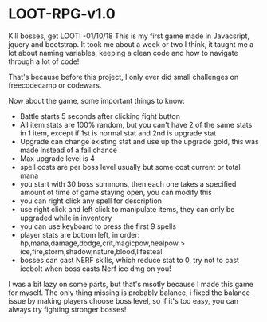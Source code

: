 # LOOT-RPG-v1.0
Kill bosses, get LOOT!
-01/10/18
This is my first game made in Javacsript, jquery and bootstrap. It took me about a week or two I think, it taught me a lot about
naming variables, keeping a clean code and how to navigate through a lot of code!

That's because before this project, I only ever did small challenges on freecodecamp or codewars.

Now about the game, some important things to know:

- Battle starts 5 seconds after clicking fight button
- All item stats are 100% random, but you can't have 2 of the same stats in 1 item, except if 1st is normal stat and 2nd is upgrade
stat
- Upgrade can change existing stat and use up the upgrade gold, this was made instead of a fail chance
- Max upgrade level is 4
- spell costs are per boss level usually but some cost current or total mana
- you start with 30 boss summons, then each one takes a specified amount of time of game staying open, you can modify this
- you can right click any spell for description
- use right click and left click to manipulate items, they can only be upgraded while in inventory
- you can use keyboard to press the first 9 spells
- player stats are bottom left, in order: hp,mana,damage,dodge,crit,magicpow,healpow > ice,fire,storm,shadow,nature,blood,lifesteal
- bosses can cast NERF skills, which reduce stat to 0, try not to cast icebolt when boss casts Nerf ice dmg on you!

I was a bit lazy on some parts, but that's msotly because I made this game for myself. The only thing missing is probably balance,
i fixed the balance issue by making players choose boss level, so if it's too easy, you can always try fighting stronger bosses!
